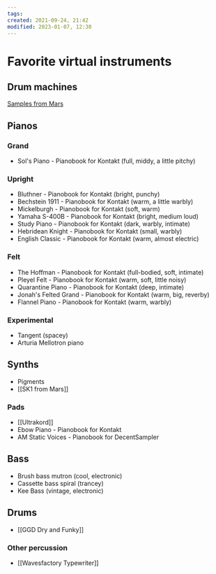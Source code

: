 ```yaml
---
tags: 
created: 2021-09-24, 21:42
modified: 2023-01-07, 12:30
---
```


# Favorite virtual instruments

## Drum machines
[Samples from Mars](https://transactions.sendowl.com/orders/99701758/download/d18e657495021580c4aba39360b1bc4f)

## Pianos

### Grand
- Sol's Piano - Pianobook for Kontakt (full, middy, a little pitchy)

### Upright
- Bluthner - Pianobook for Kontakt (bright, punchy)
- Bechstein 1911 - Pianobook for Kontakt (warm, a little warbly)
- Mickelburgh - Pianobook for Kontakt (soft, warm)
- Yamaha S-400B - Pianobook for Kontakt (bright, medium loud)
- Study Piano - Pianobook for Kontakt (dark, warbly, intimate)
- Hebridean Knight - Pianobook for Kontakt (small, warbly)
- English Classic - Pianobook for Kontakt (warm, almost electric)

### Felt
- The Hoffman - Pianobook for Kontakt (full-bodied, soft, intimate)
- Pleyel Felt - Pianobook for Kontakt (warm, soft, little noisy)
- Quarantine Piano - Pianobook for Kontakt (deep, intimate)
- Jonah's Felted Grand - Pianobook for Kontakt (warm, big, reverby)
- Flannel Piano - Pianobook for Kontakt (warm, warbly)

### Experimental
- Tangent (spacey)
- Arturia Mellotron piano

## Synths
- Pigments
- [[SK1 from Mars]]

### Pads
- [[Ultrakord]]
- Ebow Piano - Pianobook for Kontakt
- AM Static Voices - Pianobook for DecentSampler

## Bass
- Brush bass mutron (cool, electronic)
- Cassette bass spiral (trancey)
- Kee Bass (vintage, electronic)

## Drums
- [[GGD Dry and Funky]]

### Other percussion
- [[Wavesfactory Typewriter]]